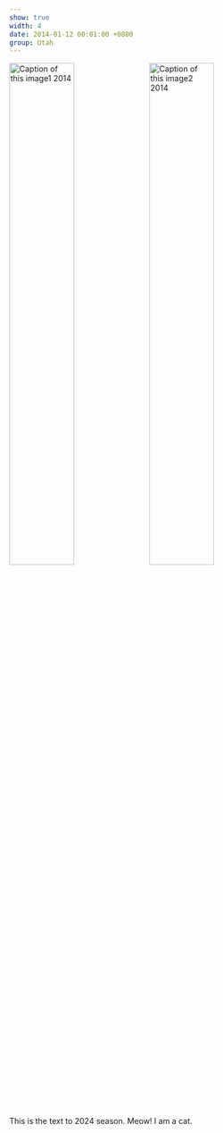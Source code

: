 ```yaml
---
show: true
width: 4
date: 2014-01-12 00:01:00 +0800
group: Utah
---
```

<div>
 <img data-src="{{ 'assets/images/photos/cover1.jpg' | relative_url }}" class="lazy w-50 rounded" src="{{ '/assets/images/empty_300x200.png' | relative_url }}" data-toggle="tooltip" data-placement="top" title="Caption of this image1 2014"
        style="display: inline-block; width: 48%; margin-right: 1%;">
 <img data-src="{{ 'assets/images/photos/cover1.jpg' | relative_url }}" class="lazy w-50 rounded" src="{{ '/assets/images/empty_300x200.png' | relative_url }}" data-toggle="tooltip" data-placement="top" title="Caption of this image2 2014"
       style="display: inline-block; width: 48%;">
      <div class="card-body">
    <p class="card-text">
      This is the text to 2024 season. Meow! I am a cat.
    </p>
  </div>
</div>
